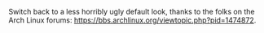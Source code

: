 Switch back to a less horribly ugly default look, thanks to the folks on the
Arch Linux forums: https://bbs.archlinux.org/viewtopic.php?pid=1474872.
